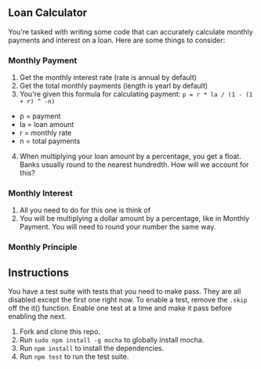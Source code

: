 ## Loan Calculator

You're tasked with writing some code that can accurately calculate monthly payments and interest on a loan. Here are some things to consider:

### Monthly Payment

1. Get the monthly interest rate (rate is annual by default)
2. Get the total monthly payments (length is yearl by default)
3. You're given this formula for calculating payment:
`p = r * la / (1 - (1 + r) ^ -n)`
- p = payment
- la = loan amount
- r = monthly rate
- n = total payments
4. When multiplying your loan amount by a percentage, you get a float. Banks usually round to the nearest hundredth. How will we account for this?

### Monthly Interest

1. All you need to do for this one is think of
2. You will be multiplying a dollar amount by a percentage, like in Monthly Payment. You will need to round your number the same way.

### Monthly Principle

## Instructions

You have a test suite with tests that you need to make pass. They are all disabled except the first one right now. To enable a test, remove the `.skip` off the it() function. Enable one test at a time and make it pass before enabling the next.

1. Fork and clone this repo.
1. Run `sudo npm install -g mocha` to globally install mocha.
1. Run `npm install` to install the dependencies.
1. Run `npm test` to run the test suite.
